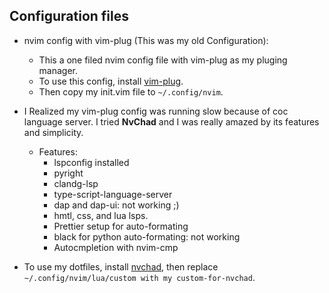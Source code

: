 ## Configuration files

- nvim config with vim-plug (This was my old Configuration):
  - This a one filed nvim config file with vim-plug as my pluging manager.
  - To use this config, install [vim-plug](https://github.com/junegunn/vim-plug).
  - Then copy my init.vim file to ```~/.config/nvim```.

- I Realized my vim-plug config was running slow because of coc language server. I tried **NvChad** and I was really amazed by its features and simplicity.
  - Features:
    - lspconfig installed
    - pyright
    - clandg-lsp
    - type-script-language-server
    - dap and dap-ui: not working ;)
    - hmtl, css, and lua lsps.
    - Prettier setup for auto-formating
    - black for python auto-formating: not working
    - Autocmpletion with nvim-cmp
- To use my dotfiles, install [nvchad](https://nvchad.com/), then replace  ```~/.config/nvim/lua/custom with my custom-for-nvchad```.         
